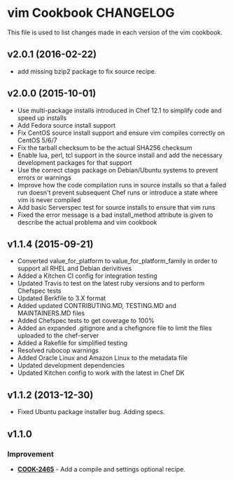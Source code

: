 vim Cookbook CHANGELOG
======================
This file is used to list changes made in each version of the vim cookbook.

v2.0.1 (2016-02-22)
-------------------
- add missing bzip2 package to fix source recipe.

v2.0.0 (2015-10-01)
-------------------
- Use multi-package installs introduced in Chef 12.1 to simplify code and speed up installs
- Add Fedora source install support
- Fix CentOS source install support and ensure vim compiles correctly on CentOS 5/6/7
- Fix the tarball checksum to be the actual SHA256 checksum
- Enable lua, perl, tcl support in the source install and add the necessary development packages for that support
- Use the correct ctags package on Debian/Ubuntu systems to prevent errors or warnings
- Improve how the code compilation runs in source installs so that a failed run doesn't prevent subsequent Chef runs or introduce a state where vim is never compiled
- Add basic Serverspec test for source installs to ensure that vim runs
- Fixed the error message is a bad install_method attribute is given to describe the actual problema and vim cookbook

v1.1.4 (2015-09-21)
-------------------
- Converted value_for_platform to value_for_platform_family in order to support all RHEL and Debian derivitives
- Added a Kitchen CI config for integration testing
- Updated Travis to test on the latest ruby versions and to perform Chefspec tests
- Updated Berkfile to 3.X format
- Added updated CONTRIBUTING.MD, TESTING.MD and MAINTAINERS.MD files
- Added Chefspec tests to get coverage to 100%
- Added an expanded .gitignore and a chefignore file to limit the files uploaded to the chef-server
- Added a Rakefile for simplified testing
- Resolved rubocop warnings
- Added Oracle Linux and Amazon Linux to the metadata file
- Updated development dependencies
- Updated Kitchen config to work with the latest in Chef DK

v1.1.2 (2013-12-30)
-------------------
* Fixed Ubuntu package installer bug. Adding specs.

v1.1.0
------
### Improvement
- **[COOK-2465](https://tickets.opscode.com/browse/COOK-2465)** - Add a compile and settings optional recipe.
